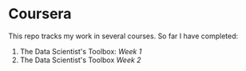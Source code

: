 # Coursera

This repo tracks my work in several courses. 
So far I have completed:

1. The Data Scientist's Toolbox: *Week 1*
2. The Data Scientist's Toolbox *Week 2*
